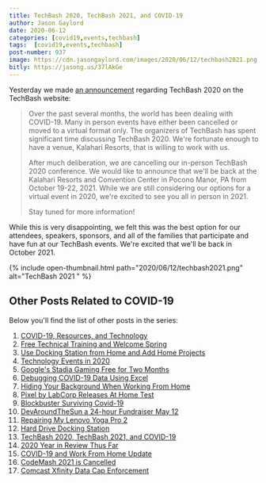 ```yaml
---
title: TechBash 2020, TechBash 2021, and COVID-19
author: Jason Gaylord
date: 2020-06-12
categories: [covid19,events,techbash]
tags:  [covid19,events,techbash]
post-number: 937
image: https://cdn.jasongaylord.com/images/2020/06/12/techbash2021.png
bitly: https://jasong.us/37lAkGe
---
```


Yesterday we made [an announcement](https://jasong.us/2zofDx3) regarding TechBash 2020 on the TechBash website: 

> Over the past several months, the world has been dealing with COVID-19. Many in person events have either been cancelled or moved to a virtual format only. The organizers of TechBash has spent significant time discussing TechBash 2020. We're fortunate enough to have a venue, Kalahari Resorts, that is willing to work with us.
> 
> After much deliberation, we are cancelling our in-person TechBash 2020 conference. We would like to announce that we'll be back at the Kalahari Resorts and Convention Center in Pocono Manor, PA from October 19-22, 2021. While we are still considering our options for a virtual event in 2020, we're excited to see you all in person in 2021.
> 
> Stay tuned for more information!

While this is very disappointing, we felt this was the best option for our attendees, speakers, sponsors, and all of the families that participate and have fun at our TechBash events. We're excited that we'll be back in October 2021. 

{% include open-thumbnail.html path="2020/06/12/techbash2021.png" alt="TechBash 2021 " %}

## Other Posts Related to COVID-19
Below you'll find the list of other posts in the series:

1. [COVID-19, Resources, and Technology](https://jasong.us/2wgSBqo)
2. [Free Technical Training and Welcome Spring](https://jasong.us/2XeHw3W)
3. [Use Docking Station from Home and Add Home Projects](https://jasong.us/3bRuoWK)
4. [Technology Events in 2020](https://jasong.us/2wvKshS)
5. [Google's Stadia Gaming Free for Two Months](https://jasong.us/2ySyXSR)
6. [Debugging COVID-19 Data Using Excel](https://jasong.us/2K5BhHV)
7. [Hiding Your Background When Working From Home](https://jasong.us/3enL8XE)
8. [Pixel by LabCorp Releases At Home Test](https://jasong.us/2xVsplI)
9. [Blockbuster Surviving Covid-19](https://jasong.us/2YduAvE)
10. [DevAroundTheSun a 24-hour Fundraiser May 12](https://jasong.us/2VWxxzm)
11. [Repairing My Lenovo Yoga Pro 2](https://jasong.us/370OTzb)
12. [Hard Drive Docking Station](https://jasong.us/3clW9GH)
13. [TechBash 2020, TechBash 2021, and COVID-19](https://jasong.us/37lAkGe)
14. [2020 Year in Review Thus Far](https://jasong.us/3ghednP)
15. [COVID-19 and Work From Home Update](https://jasong.us/32YszWI)
16. [CodeMash 2021 is Cancelled](https://jasong.us/2Y22l2u)
17. [Comcast Xfinity Data Cap Enforcement](https://jasong.us/36h7TtT)